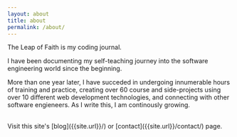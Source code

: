 ```yaml
---
layout: about
title: about
permalink: /about/
---
```


The Leap of Faith is my coding journal.

I have been documenting my self-teaching journey into the software engineering world since the beginning.

More than one year later, I have succeded in undergoing innumerable hours of training and practice, creating over 60 course and side-projects using over 10 different web development technologies, and connecting with other software engieneers. As I write this, I am continously growing.

<br/>
Visit this site's [blog]({{site.url}}/) or [contact]({{site.url}}/contact/) page.
